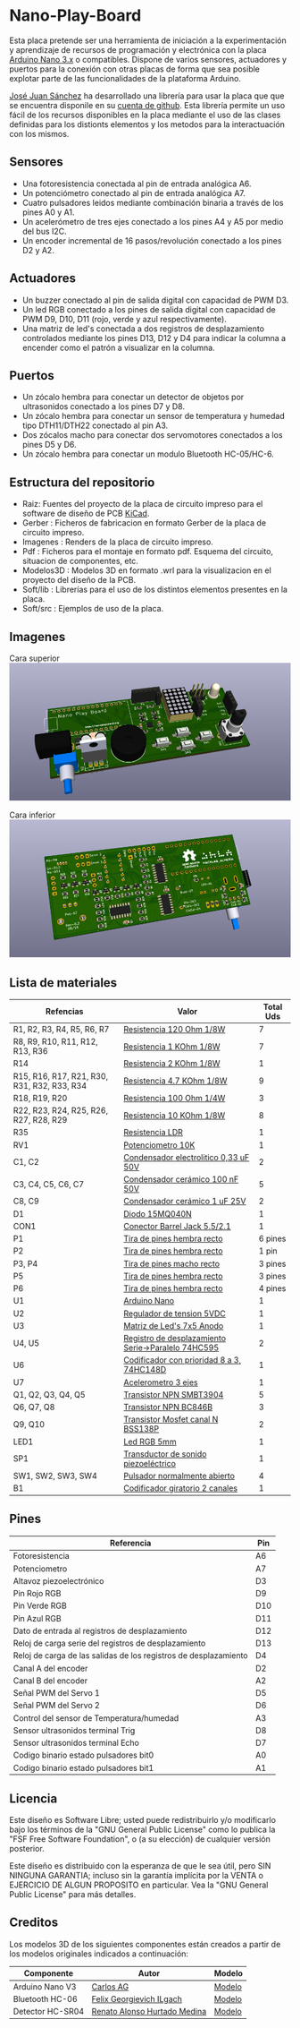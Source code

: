 # Nano-Play-Board
Esta placa pretende ser una herramienta de iniciación a la experimentación y aprendizaje de recursos de programación y electrónica con la placa [Arduino Nano 3.x][3] o compatibles.
Dispone de varios sensores, actuadores y puertos para la conexión con otras placas de forma que sea posible explotar parte de las funcionalidades de la plataforma Arduino.

[José Juan Sánchez][1] ha desarrollado una librería para usar la placa que que se encuentra disponile en su [cuenta de github][2]. Esta librería permite un uso fácil de los recursos disponibles en la placa mediante el uso de las clases definidas para los distionts elementos y los metodos para la interactuación con los mismos. 

## Sensores
- Una fotoresistencia conectada al pin de entrada analógica A6.
- Un potenciómetro conectado al pin de entrada analógica A7.
- Cuatro pulsadores leidos mediante combinación binaria a través de los pines A0 y A1.
- Un acelerómetro de tres ejes conectado a los pines A4 y A5 por medio del bus I2C.
- Un encoder incremental de 16 pasos/revolución conectado a los pines D2 y A2.

## Actuadores
- Un buzzer conectado al pin de salida digital con capacidad de PWM D3.
- Un led RGB conectado a los pines de salida digital con capacidad de PWM D9, D10, D11 (rojo, verde y azul respectivamente).
- Una matriz de led's conectada a dos registros de desplazamiento controlados mediante los pines D13, D12 y D4 para indicar la columna a encender como el patrón a visualizar en la columna. 

## Puertos
- Un zócalo hembra para conectar un detector de objetos por ultrasonidos conectado a los pines D7 y D8.
- Un zócalo hembra para conectar un sensor de temperatura y humedad tipo DTH11/DTH22 conectado al pin A3.
- Dos zócalos macho para conectar dos servomotores conectados a los pines D5 y D6.
- Un zócalo hembra para conectar un modulo Bluetooth HC-05/HC-6.

## Estructura del repositorio
- Raiz: Fuentes del proyecto de la placa de circuito impreso para el software de diseño de PCB [KiCad][4].
- Gerber : Ficheros de fabricacion en formato Gerber de la placa de circuito impreso.
- Imagenes : Renders de la placa de circuito impreso.
- Pdf : Ficheros para el montaje en formato pdf. Esquema del circuito, situacion de componentes, etc.
- Modelos3D : Modelos 3D en formato .wrl para la visualizacion en el proyecto del diseño de la PCB.
- Soft/lib : Librerías para el uso de los distintos elementos presentes en la placa.
- Soft/src : Ejemplos de uso de la placa. 

## Imagenes
Cara superior
![Cara superior](/Imagenes/cara_superior.png)

Cara inferior
![Cara inferior](/Imagenes/cara_inferior.png)


## Lista de materiales
Refencias | Valor | Total Uds
----------|-------|-----------
| R1, R2, R3, R4, R5, R6, R7 | [Resistencia 120 Ohm 1/8W](http://www.tme.eu/es/details/crcw0805120rfktabc/resistencias-smd-0805/vishay/) | 7
| R8, R9, R10, R11, R12, R13, R36 | [Resistencia 1 KOhm 1/8W](http://www.tme.eu/es/details/crcw08051k00fkea/resistencias-smd-0805/vishay/) | 7
| R14 | [Resistencia 2 KOhm 1/8W](http://www.tme.eu/es/details/crcw08052k00fktabc/resistencias-smd-0805/vishay/) | 1
| R15, R16, R17, R21, R30, R31, R32, R33, R34 | [Resistencia 4.7 KOhm 1/8W](http://www.tme.eu/es/details/crcw08054k70fkea/resistencias-smd-0805/vishay/) | 9
| R18, R19, R20 | [Resistencia 100 Ohm 1/4W](http://www.tme.eu/es/details/crcw0805100rjnea/resistencias-smd-0805/vishay/) | 3
| R22, R23, R24, R25, R26, R27, R28, R29 | [Resistencia 10 KOhm 1/8W](http://www.tme.eu/es/details/crcw080510k0fkea/resistencias-smd-0805/vishay/) | 8
| R35 | [Resistencia LDR](http://www.tme.eu/es/details/gm7516/fotoresistencias/wodeyijia/) | 1
| RV1 | [Potenciometro 10K](https://es.rs-online.com/web/p/potenciometros/7293656/?sra=pstk)| 1
| C1, C2 | [Condensador electrolitico 0,33 uF 50V](http://www.tme.eu/es/details/uvz1h330mdd/condensadores-electroliticos-tht-105c/nichicon/) | 2
| C3, C4, C5, C6, C7 | [Condensador cerámico 100 nF 50V](http://www.tme.eu/es/details/cl21b104kbcnnnc/condensadores-mlcc-smd-0805/samsung/) | 5
| C8, C9 | [Condensador cerámico 1 uF 25V](http://www.tme.eu/es/details/cl21b105kafnnne/condensadores-mlcc-smd-0805/samsung/) | 2
| D1 | [Diodo 15MQ040N](http://www.tme.eu/es/details/15mq040n/diodos-schottky-smd/vishay/15mq040ntrpbf/) | 1
| CON1 | [Conector Barrel Jack 5.5/2.1](http://www.tme.eu/es/details/fc68148/conectores-dc/cliff/) | 1
| P1 | [Tira de pines hembra recto](http://www.tme.eu/es/details/zl262-40sg/regletas-y-enchufes-de-taco/ninigi/) | 6 pines
| P2 | [Tira de pines hembra recto](http://www.tme.eu/es/details/zl262-40sg/regletas-y-enchufes-de-taco/ninigi/) | 1 pin
| P3, P4 | [Tira de pines macho recto](http://www.tme.eu/es/details/4-103321-8/regletas-y-enchufes-de-taco/te-connectivity/) | 3 pines
| P5 | [Tira de pines hembra recto](http://www.tme.eu/es/details/zl262-40sg/regletas-y-enchufes-de-taco/ninigi/) | 3 pines
| P6 | [Tira de pines hembra recto](http://www.tme.eu/es/details/zl262-40sg/regletas-y-enchufes-de-taco/ninigi/) | 4 pines
| U1 | [Arduino Nano](https://www.arduino.cc/en/Main/ArduinoBoardNano) | 1
| U2 | [Regulador de tension 5VDC](http://www.tme.eu/es/details/lm7805ct/estabilizadores-de-tension-no-regulados/fairchild-semiconductor/) | 1
| U3 | [Matriz de Led's 7x5 Anodo](http://www.tme.eu/es/details/lmd07057bue-101a/pantallas-led-matrices/wenrun/) | 1
| U4, U5 | [Registro de desplazamiento Serie->Paralelo 74HC595](http://www.tme.eu/es/details/sn74hc595d/registros-corredores/texas-instruments/) | 2
| U6 | [Codificador con prioridad 8 a 3, 74HC148D](http://www.tme.eu/es/details/sn74hc148d/descodificadores-multiplexores-interru/texas-instruments/) | 1
| U7 | [Acelerometro 3 ejes](https://es.rs-online.com/web/p/circuitos-integrados-de-acelerometro/8016873/?sra=pstk) | 1
| Q1, Q2, Q3, Q4, Q5 | [Transistor NPN SMBT3904](http://www.tme.eu/es/details/smbt3904e6327/transistores-npn-smd/infineon-technologies/)| 5
| Q6, Q7, Q8 | [Transistor NPN BC846B](http://www.tme.eu/es/details/bc846b.215/transistores-npn-smd/nxp/)| 3
| Q9, Q10 | [Transistor Mosfet canal N BSS138P](http://www.tme.eu/es/details/bss138p.215/transistores-con-canal-n-smd/nxp/)| 2
| LED1 | [Led RGB 5mm](http://www.tme.eu/es/details/ostama5b31a/diodos-led-tht-5mm/optosupply/)| 1
| SP1 | [Transductor de sonido piezoeléctrico](http://www.tme.eu/es/details/ld-bzpn-1705/transductores-piezoelect-sin-generador/loudity/)| 1
| SW1, SW2, SW3, SW4 | [Pulsador normalmente abierto](http://www.tme.eu/es/details/dtsm31nb/micro-conmutadores-tact-pcb/canal-electronic/dtsm-31n-b/)| 4
| B1 | [Codificador giratorio 2 canales](https://es.rs-online.com/web/p/codificadores-giratorios/8275019/?sra=pstk)| 1


## Pines
Referencia | Pin 
----------|-------
| Fotoresistencia | A6 |
| Potenciometro | A7 |
| Altavoz piezoelectrónico | D3 |
| Pin Rojo RGB | D9 |
| Pin Verde RGB | D10 |
| Pin Azul RGB | D11 |
| Dato de entrada al registros de desplazamiento | D12 |
| Reloj de carga serie del registros de desplazamiento | D13 |
| Reloj de carga de las salidas de los registros de desplazamiento | D4 |
| Canal A del encoder | D2 |
| Canal B del encoder | A2 |
| Señal PWM del Servo 1 | D5 |
| Señal PWM del Servo 2 | D6 |
| Control del sensor de Temperatura/humedad | A3 |
| Sensor ultrasonidos terminal Trig | D8 |
| Sensor ultrasonidos terminal Echo | D7 |
| Codigo binario estado pulsadores bit0 | A0 |
| Codigo binario estado pulsadores bit1 | A1 |


## Licencia
Este diseño es Software Libre; usted puede redistribuirlo y/o modificarlo bajo los términos de la "GNU General Public License" como lo publica la "FSF Free Software Foundation", o (a su elección) de cualquier versión posterior.

Este diseño es distribuido con la esperanza de que le sea útil, pero SIN NINGUNA GARANTIA; incluso sin la garantía implícita por la VENTA o EJERCICIO DE ALGUN PROPOSITO en particular. Vea la "GNU General Public License" para más detalles.


## Creditos
Los modelos 3D de los siguientes componentes están creados a partir de los modelos originales indicados a continuación:

Componente | Autor | Modelo 
-----------|-------|--------
| Arduino Nano V3 | [Carlos AG][5] | [Modelo][6] 
| Bluetooth HC-06 | [Felix Georgievich ILgach][7] | [Modelo][8] 
| Detector HC-SR04 | [Renato Alonso Hurtado Medina][9] | [Modelo][10] 

[1]: http://josejuansanchez.org
[2]: https://github.com/josejuansanchez/NanoPlayBoard/
[3]: https://www.arduino.cc/en/Main/ArduinoBoardNano
[4]: http://kicad-pcb.org/
[5]: http://www.3dcontentcentral.com/Contributors.aspx?id=669699
[6]: http://www.3dcontentcentral.com/parts/download-part.aspx?id=387975&catalogid=171
[7]: http://www.3dcontentcentral.com/Contributors.aspx?id=1658685
[8]: http://www.3dcontentcentral.com/download-model.aspx?catalogid=171&id=542660
[9]: http://www.3dcontentcentral.com/Contributors.aspx?id=1704559
[10]: http://www.3dcontentcentral.com/download-model.aspx?catalogid=171&id=655885
